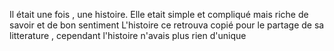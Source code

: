 Il était une fois , une histoire.
Elle etait simple et compliqué mais riche de savoir et de bon sentiment
L'histoire ce retrouva copié pour le partage de sa litterature , cependant l'histoire n'avais plus rien d'unique 
